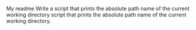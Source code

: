 My readme
Write a script that prints the absolute path name of the current working directory
script that prints the absolute path name of the current working directory.
